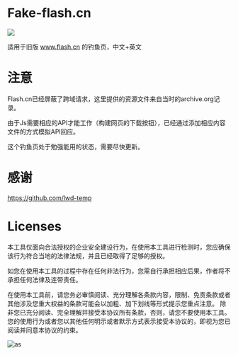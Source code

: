 # Fake-flash.cn

![](https://raw.githubusercontent.com/r00tSe7en/Fake-flash.cn/master/Fake-flash.cn.png)

适用于旧版 www.flash.cn 的钓鱼页，中文+英文

# 注意

Flash.cn已经屏蔽了跨域请求，这里提供的资源文件来自当时的archive.org记录。

由于Js需要相应的API才能工作（构建网页的下载按钮），已经通过添加相应内容文件的方式模拟API回应。

这个钓鱼页处于勉强能用的状态，需要尽快更新。

# 感谢

https://github.com/lwd-temp

# Licenses

本工具仅面向合法授权的企业安全建设行为，在使用本工具进行检测时，您应确保该行为符合当地的法律法规，并且已经取得了足够的授权。

如您在使用本工具的过程中存在任何非法行为，您需自行承担相应后果，作者将不承担任何法律及连带责任。

在使用本工具前，请您务必审慎阅读、充分理解各条款内容，限制、免责条款或者其他涉及您重大权益的条款可能会以加粗、加下划线等形式提示您重点注意。 除非您已充分阅读、完全理解并接受本协议所有条款，否则，请您不要使用本工具。您的使用行为或者您以其他任何明示或者默示方式表示接受本协议的，即视为您已阅读并同意本协议的约束。 

![as](https://starchart.cc/r00tSe7en/Fake-flash.cn.svg)
